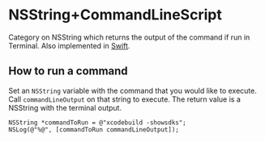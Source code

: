 NSString+CommandLineScript
==========================

Category on NSString which returns the output of the command if run in Terminal. Also implemented in [Swift](https://github.com/JackRostron/Swift-NSString-CommandLineScript).


## How to run a command

Set an `NSString` variable with the command that you would like to execute. Call `commandLineOutput` on that string to execute. The return value is a NSString with the terminal output.

```objc
NSString *commandToRun = @"xcodebuild -showsdks";
NSLog(@"%@", [commandToRun commandLineOutput]);
```
